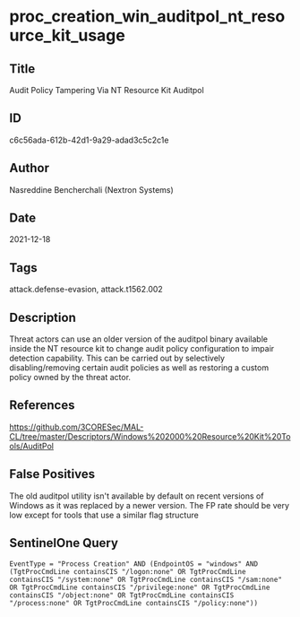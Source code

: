 # proc_creation_win_auditpol_nt_resource_kit_usage

## Title
Audit Policy Tampering Via NT Resource Kit Auditpol

## ID
c6c56ada-612b-42d1-9a29-adad3c5c2c1e

## Author
Nasreddine Bencherchali (Nextron Systems)

## Date
2021-12-18

## Tags
attack.defense-evasion, attack.t1562.002

## Description
Threat actors can use an older version of the auditpol binary available inside the NT resource kit to change audit policy configuration to impair detection capability.
This can be carried out by selectively disabling/removing certain audit policies as well as restoring a custom policy owned by the threat actor.


## References
https://github.com/3CORESec/MAL-CL/tree/master/Descriptors/Windows%202000%20Resource%20Kit%20Tools/AuditPol

## False Positives
The old auditpol utility isn't available by default on recent versions of Windows as it was replaced by a newer version. The FP rate should be very low except for tools that use a similar flag structure

## SentinelOne Query
```
EventType = "Process Creation" AND (EndpointOS = "windows" AND (TgtProcCmdLine containsCIS "/logon:none" OR TgtProcCmdLine containsCIS "/system:none" OR TgtProcCmdLine containsCIS "/sam:none" OR TgtProcCmdLine containsCIS "/privilege:none" OR TgtProcCmdLine containsCIS "/object:none" OR TgtProcCmdLine containsCIS "/process:none" OR TgtProcCmdLine containsCIS "/policy:none"))

```